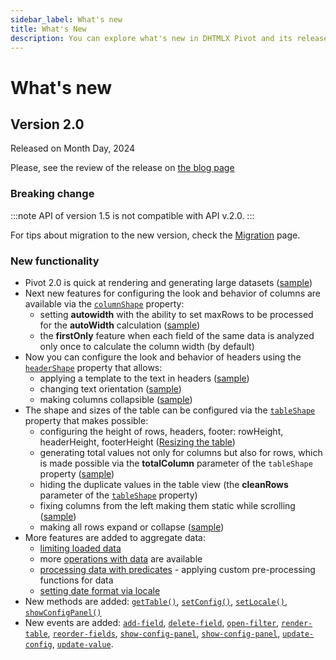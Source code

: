 ```yaml
---
sidebar_label: What's new
title: What's New
description: You can explore what's new in DHTMLX Pivot and its release history in the documentation of the DHTMLX JavaScript UI library. Browse developer guides and API reference, try out code examples and live demos, and download a free 30-day evaluation version of DHTMLX Pivot.
---
```


# What's new

## Version 2.0

Released on Month Day, 2024

Please, see the review of the release on [the blog page](https://dhtmlx.com/blog/)

### Breaking change

:::note
API of version 1.5 is not compatible with API v.2.0. 
:::

For tips about migration to the new version, check the [Migration](/news/migration) page. 

### New functionality

- Pivot 2.0 is quick at rendering and generating large datasets ([sample](https://snippet.dhtmlx.com/e6qwqrys))
- Next new features for configuring the look and behavior of columns are available via the [`columnShape`](/api/config/columnshape-property) property:
  - setting **autowidth** with the ability to set maxRows to be processed for the **autoWidth** calculation ([sample](https://snippet.dhtmlx.com/tn1yw14m))
  - the **firstOnly** feature when each field of the same data is analyzed only once to calculate the column width (by default) 
- Now you can configure the look and behavior of headers using the [`headerShape`](/api/config/headershape-property) property that allows:  
  - applying a template to the text in headers ([sample](https://snippet.dhtmlx.com/g89r9ryw))
  - changing text orientation ([sample](https://snippet.dhtmlx.com/4qroi8ka))
  - making columns collapsible ([sample](https://snippet.dhtmlx.com/pt2ljmcm))
- The shape and sizes of the table can be configured via the [`tableShape`](/api/config/tableshape-property) property that makes possible:
  - configuring the height of rows, headers, footer: rowHeight, headerHeight, footerHeight ([Resizing the table](/guides/configuration#resizing-the-table))
  - generating total values not only for columns but also for rows, which is made possible via the **totalColumn** parameter of the `tableShape` property ([sample](https://snippet.dhtmlx.com/f0ag0t9t))
  - hiding the duplicate values in the table view (the **cleanRows** parameter of the [`tableShape`](/api/config/tableshape-property) property)
  - fixing columns from the left making them static while scrolling ([sample](https://snippet.dhtmlx.com/lahf729o))
  - making all rows expand or collapse ([sample](https://snippet.dhtmlx.com/i4mi6ejn))
- More features are added to aggregate data:
  - [limiting loaded data](/guides/working-with-data#limiting-loaded-data)
  - more [operations with data](/guides/working-with-data#applying-maths-methods) are available 
  - [processing data with predicates](/guides/working-with-data#processing-data-with-predicates) - applying custom pre-processing functions for data
  - [setting date format via locale](/guides/loading-exporting-data#setting-date-format)
- New methods are added: [`getTable()`](/api/methods/gettable-method), [`setConfig()`](/api/methods/setconfig-method), [`setLocale()`](/api/methods/setlocale-method), [`showConfigPanel()`](/api/methods/showconfigpanel-method)  
- New events are added: [`add-field`](/api/events/add-field-event), [`delete-field`](/api/events/delete-field-event), [`open-filter`](/api/events/open-filter-event), [`render-table`](/api/events/render-table-event), [`reorder-fields`](/api/events/reorder-fields-event), [`show-config-panel`](/api/events/show-config-panel-event), [`show-config-panel`](/api/events/show-config-panel-event), [`update-config`](/api/events/update-config-event), [`update-value`](/api/events/update-value-event).